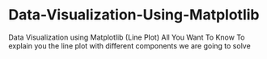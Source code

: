 # Data-Visualization-Using-Matplotlib
Data Visualization using Matplotlib (Line Plot) All You Want To Know To explain you the line plot with different components we are going to solve

